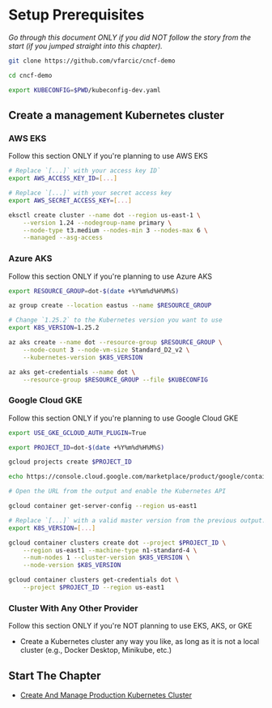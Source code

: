 # Setup Prerequisites

*Go through this document ONLY if you did NOT follow the story from the start (if you jumped straight into this chapter).*

```bash
git clone https://github.com/vfarcic/cncf-demo

cd cncf-demo

export KUBECONFIG=$PWD/kubeconfig-dev.yaml
```

## Create a management Kubernetes cluster

### AWS EKS

Follow this section ONLY if you're planning to use AWS EKS

```bash
# Replace `[...]` with your access key ID`
export AWS_ACCESS_KEY_ID=[...]

# Replace `[...]` with your secret access key
export AWS_SECRET_ACCESS_KEY=[...]

eksctl create cluster --name dot --region us-east-1 \
    --version 1.24 --nodegroup-name primary \
    --node-type t3.medium --nodes-min 3 --nodes-max 6 \
    --managed --asg-access
```

### Azure AKS

Follow this section ONLY if you're planning to use Azure AKS

```bash
export RESOURCE_GROUP=dot-$(date +%Y%m%d%H%M%S)

az group create --location eastus --name $RESOURCE_GROUP

# Change `1.25.2` to the Kubernetes version you want to use
export K8S_VERSION=1.25.2

az aks create --name dot --resource-group $RESOURCE_GROUP \
    --node-count 3 --node-vm-size Standard_D2_v2 \
    --kubernetes-version $K8S_VERSION

az aks get-credentials --name dot \
    --resource-group $RESOURCE_GROUP --file $KUBECONFIG
```

### Google Cloud GKE

Follow this section ONLY if you're planning to use Google Cloud GKE

```bash
export USE_GKE_GCLOUD_AUTH_PLUGIN=True

export PROJECT_ID=dot-$(date +%Y%m%d%H%M%S)

gcloud projects create $PROJECT_ID

echo https://console.cloud.google.com/marketplace/product/google/container.googleapis.com?project=$PROJECT_ID

# Open the URL from the output and enable the Kubernetes API

gcloud container get-server-config --region us-east1

# Replace `[...]` with a valid master version from the previous output.
export K8S_VERSION=[...]

gcloud container clusters create dot --project $PROJECT_ID \
    --region us-east1 --machine-type n1-standard-4 \
    --num-nodes 1 --cluster-version $K8S_VERSION \
    --node-version $K8S_VERSION

gcloud container clusters get-credentials dot \
    --project $PROJECT_ID --region us-east1
```

### Cluster With Any Other Provider

Follow this section ONLY if you're NOT planning to use EKS, AKS, or GKE

* Create a Kubernetes cluster any way you like, as long as it is not a local cluster (e.g., Docker Desktop, Minikube, etc.)

## Start The Chapter

* [Create And Manage Production Kubernetes Cluster](cluster/story.md)